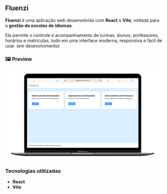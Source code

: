 ## Fluenzi

**Fluenzi** é uma aplicação web desenvolvida com **React** e **Vite**, voltada para a **gestão de escolas de idiomas**.

Ela permite o controle e acompanhamento de turmas, alunos, professores, horários e matrículas, tudo em uma interface moderna, responsiva e fácil de usar.
(em desevolvimento)

### 🖼️ Preview

<img src="src/img/preview.jpeg" alt="Preview do projeto Fluenzi" width="800"/>

### Tecnologias utilizadas

- **React**
- **Vite**

